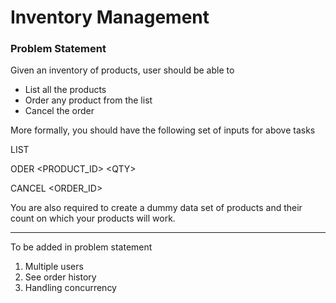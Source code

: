 # Inventory Management

### Problem Statement

Given an inventory of products, user should be able to
* List all the products
* Order any product from the list
* Cancel the order

More formally, you should have the following  set of inputs for above tasks

LIST 

ODER <PRODUCT_ID> <QTY\>

CANCEL <ORDER_ID>

You are also required to create a dummy data set of products and 
their count on which your products will work. 


---
To be added in problem statement
1. Multiple users
2. See order history
3. Handling concurrency